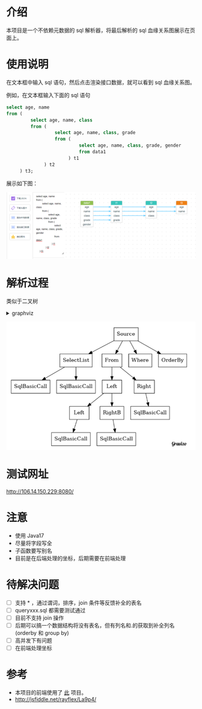 # 介绍

本项目是一个不依赖元数据的 sql 解析器，将最后解析的 sql 血缘关系图展示在页面上。

# 使用说明

在文本框中输入 sql 语句，然后点击渲染接口数据，就可以看到 sql 血缘关系图。

例如，在文本框输入下面的 sql 语句
```sql
select age, name
from (
         select age, name, class
         from (
                  select age, name, class, grade
                  from (
                           select age, name, class, grade, gender
                           from data1
                       ) t1
              ) t2
     ) t3;
```

展示如下图：

![image-20220714213353309](assets/image-20220714213353309.png)

# 解析过程

类似于二叉树

<details>   
<summary>graphviz</summary>   

![Alt text](https://g.gravizo.com/g?
digraph G {
    node [shape=box];
    Source[label="Source"]
    SelectList[label="SelectList"]
    From[label="From"]
    Where[label="Where"]
    SqlBasicCallA[label="SqlBasicCall"]
    SqlBasicCallB[label="SqlBasicCall"]
    Left[label="Left"]
    Right[label="Right"]
    LeftA[label="Left"]
    SqlBasicCallC[label="SqlBasicCall"]
    SqlBasicCallD[label="SqlBasicCall"]
    SqlBasicCallE[label="SqlBasicCall"]
    Source->SelectList
    Source->From
    Source->Where
    Source->OrderBy
    SelectList->SqlBasicCallA
    SelectList->SqlBasicCallB
    From->Left
    From->Right
    Left->LeftA->SqlBasicCallC
    Left->RightB->SqlBasicCallD
    Right->SqlBasicCallE
}
)
</details>







![image-20220714214353035](assets/image-20220714214353035.png)

# 测试网址

http://106.14.150.229:8080/


# 注意

- 使用 Java17
- 尽量将字段写全
- 子函数要写别名
- 目前是在后端处理的坐标，后期需要在前端处理

# 待解决问题

- [ ] 支持 * ，通过谓词，排序，join 条件等反馈补全的表名
- [ ] queryxxx.sql 都需要测试通过
- [ ] 目前不支持 join 操作
- [ ] 后期可以搞一个数据结构将没有表名，但有列名和.的获取到补全列名 (orderby 和 group by)
- [ ] 高并发下有问题
- [ ] 在前端处理坐标

# 参考
- 本项目的前端使用了 [此](https://github.com/mizuhokaga/jsplumb-dataLineage-vue) 项目。
- http://jsfiddle.net/rayflex/La9p4/

